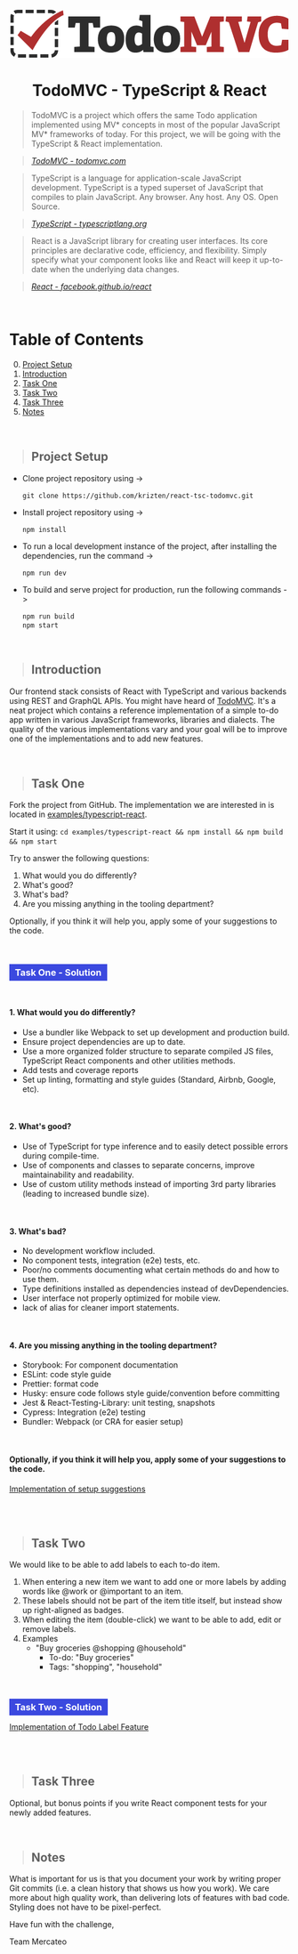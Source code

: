 <p align="center">
    <img src="src/assets/logo.png" alt="TodoMVC">
</p>

<h1 align="center">TodoMVC - TypeScript & React</h1>


> TodoMVC is a project which offers the same Todo application implemented using MV* concepts in most of the popular JavaScript MV* frameworks of today. For this project, we will be going with the TypeScript & React implementation.

> _[TodoMVC - todomvc.com](http://todomvc.com)_

> TypeScript is a language for application-scale JavaScript development. TypeScript is a typed superset of JavaScript that compiles to plain JavaScript. Any browser. Any host. Any OS. Open Source.

> _[TypeScript - typescriptlang.org](http://typescriptlang.org)_

> React is a JavaScript library for creating user interfaces. Its core principles are declarative code, efficiency, and flexibility. Simply specify what your component looks like and React will keep it up-to-date when the underlying data changes.

> _[React - facebook.github.io/react](http://facebook.github.io/react)_

<br>

# Table of Contents

0. [Project Setup](#project-setup)
1. [Introduction](#introduction)
2. [Task One](#task-one)
3. [Task Two](#task-two)
4. [Task Three](#task-three)
5. [Notes](#notes)

<br>

> ## Project Setup
* Clone project repository using -> 
  ```
  git clone https://github.com/krizten/react-tsc-todomvc.git
  ```
* Install project repository using -> 
  ```
  npm install
  ```
* To run a local development instance of the project, after installing the dependencies, run the command -> 
  ```
  npm run dev
  ```
* To build and serve project for production, run the following commands ->
  ```
  npm run build
  npm start
  ```

<br>

> ## Introduction

Our frontend stack consists of React with TypeScript and various backends using REST and GraphQL APIs. You might have heard of [TodoMVC](http://todomvc.com/). It's a neat project which contains a reference implementation of a simple to-do app written in various JavaScript frameworks, libraries and dialects. The quality of the various implementations vary and your goal will be to improve one of the implementations and to add new features.

<br>

> ## Task One

Fork the project from GitHub. The implementation we are interested in is located in [examples/typescript-react](https://github.com/tastejs/todomvc). 

Start it using:
```cd examples/typescript-react && npm install && npm build && npm start```

Try to answer the following questions:

1. What would you do differently?
2. What's good?
3. What's bad?
4. Are you missing anything in the tooling department?

Optionally, if you think it will help you, apply some of your suggestions to the code.
<br><br><br>

<h3>
	<span style="color:white;background-color:#3b49df;padding:5px 10px">Task One - Solution</span>
</h3>
<br>

<h4 style="font-weight:bold">1. What would you do differently?</h4>

* Use a bundler like Webpack to set up development and production build.
* Ensure project dependencies are up to date.
* Use a more organized folder structure to separate compiled JS files, TypeScript React components and other utilities methods.
* Add tests and coverage reports
* Set up linting, formatting and style guides (Standard, Airbnb, Google, etc).

<br>

<h4 style="font-weight:bold">2. What's good?</h4>

* Use of TypeScript for type inference and to easily detect possible errors during compile-time.
* Use of components and classes to separate concerns, improve maintainability and readability.
* Use of custom utility methods instead of importing 3rd party libraries (leading to increased bundle size).
<br>

<h4 style="font-weight:bold">3. What's bad?</h4>

* No development workflow included.
* No component tests, integration (e2e) tests, etc.
* Poor/no comments documenting what certain methods do and how to use them.
* Type definitions installed as dependencies instead of devDependencies.
* User interface not properly optimized for mobile view.
* lack of alias for cleaner import statements.
<br>

<h4 style="font-weight:bold">4. Are you missing anything in the tooling department?</h4>

* Storybook: For component documentation
* ESLint: code style guide
* Prettier: format code
* Husky: ensure code follows style guide/convention before committing
* Jest & React-Testing-Library: unit testing, snapshots
* Cypress: Integration (e2e) testing
* Bundler: Webpack (or CRA for easier setup)

<br>

<h4 style="font-weight:bold">Optionally, if you think it will help you, apply some of your suggestions to the code.</h4>

[Implementation of setup suggestions](https://github.com/krizten/react-tsc-todomvc/tree/chore-implement-setup-suggestions)

<br><br>

> ## Task Two

We would like to be able to add labels to each to-do item.

1. When entering a new item we want to add one or more labels by adding words like @work or @important to an item.
2. These labels should not be part of the item title itself, but instead show up right-aligned as badges.
3. When editing the item (double-click) we want to be able to add, edit or remove labels.
4. Examples
    - "Buy groceries @shopping @household"
      - To-do: "Buy groceries"
      - Tags: "shopping", "household"

<br>
<h3>
	<span style="color:white;background-color:#3b49df;padding:5px 10px">Task Two - Solution</span>
</h3>

[Implementation of Todo Label Feature](https://github.com/krizten/react-tsc-todomvc/tree/feat-todo-labels)

<br><br>

> ## Task Three

Optional, but bonus points if you write React component tests for your newly added features.

<br>

> ## Notes

What is important for us is that you document your work by writing proper Git commits (i.e. a clean history that shows us how you work). We care more about high quality work, than delivering lots of features with bad code. Styling does not have to be pixel-perfect.

Have fun with the challenge,

Team Mercateo
